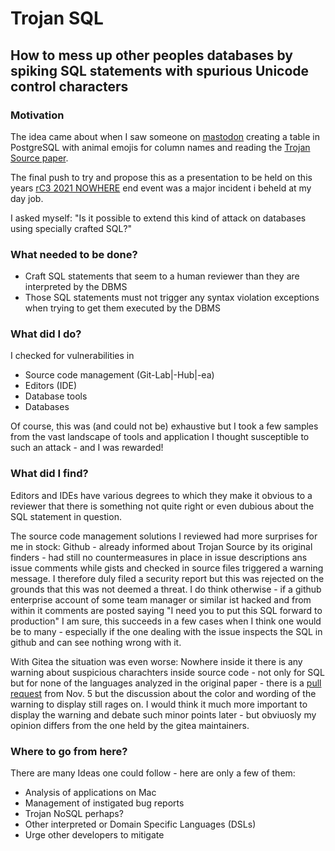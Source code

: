 # Trojan SQL

## How to mess up other peoples databases by spiking SQL statements with spurious Unicode control characters

### Motivation

The idea came about when I saw someone on [mastodon](https://mastodon.social/@elbosso) creating a table
in PostgreSQL with animal emojis for column names and reading the [Trojan Source paper](https://arxiv.org/abs/2111.00169).

The final push to try and propose this as a presentation to be held on this years [rC3 2021 NOWHERE](https://events.ccc.de/2021/11/08/rc3-2021-nowhere/)
end event was a major incident i beheld at my day job.

I asked myself: "Is it possible to extend this kind of attack on databases using specially crafted SQL?"

### What needed to be done?

* Craft SQL statements that seem to a human reviewer than they are interpreted by the DBMS
* Those SQL statements must not trigger any syntax violation exceptions when trying to get them executed by the DBMS

### What did I do?

I checked for vulnerabilities in 

* Source code management (Git-Lab|-Hub|-ea)
* Editors (IDE)
* Database tools
* Databases

Of course, this was (and could not be) exhaustive but I took a few samples from the vast landscape of tools and application I thought 
susceptible to such an attack - and I was rewarded!

### What did I find?

Editors and IDEs have various degrees to which they make it obvious to a reviewer that there is something not quite right or even dubious
about the SQL statement in question.

The source code management solutions I reviewed had more surprises for me in stock: Github - already informed about Trojan Source by its original 
finders - had still no countermeasures in place in issue descriptions ans issue comments while gists and checked in source files triggered a warning message. I therefore
duly filed a security report but this was rejected on the grounds that this was not deemed a threat. I do think otherwise - if a github enterprise account 
of some team manager or similar ist
hacked and from within it comments are posted saying "I need you to put this SQL forward to production" I am sure, this succeeds in a few cases when I think one would be to many -
especially if the one dealing with the issue inspects the SQL in github and can see nothing wrong with it.

With Gitea the situation was even worse: Nowhere inside it there is any warning about suspicious charachters inside source code - not only for SQL but for none of
the languages analyzed in the original paper - there is a [pull request](https://github.com/go-gitea/gitea/pull/17562) from Nov. 5 but the discussion about the color and wording of the warning to display still rages on.
I would think it much more important to display the warning and debate such minor points later - but obviuosly my opinion differs from the one held by the gitea maintainers.

### Where to go from here?
There are many Ideas one could follow - here are only a few of them:

* Analysis of applications on Mac
* Management of instigated bug reports
* Trojan NoSQL perhaps?
* Other interpreted or Domain Specific Languages (DSLs)
* Urge other developers to mitigate

